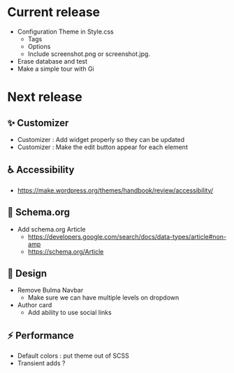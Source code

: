 
# Current release

* Configuration Theme in Style.css
  * Tags
  * Options 
  * Include screenshot.png or screenshot.jpg.
* Erase database and test
* Make a simple tour with Gi  

# Next release

## :sparkles: Customizer

* Customizer : Add widget properly so they can be updated
* Customizer : Make the edit button appear for each element

## :wheelchair: Accessibility

* https://make.wordpress.org/themes/handbook/review/accessibility/

## :art: Schema.org

* Add schema.org Article
  * https://developers.google.com/search/docs/data-types/article#non-amp
  * https://schema.org/Article

## :lipstick: Design 

* Remove Bulma Navbar
    * Make sure we can have multiple levels on dropdown
* Author card
    * Add ability to use social links
    
## :zap: Performance

* Default colors : put theme out of SCSS
* Transient adds ?

